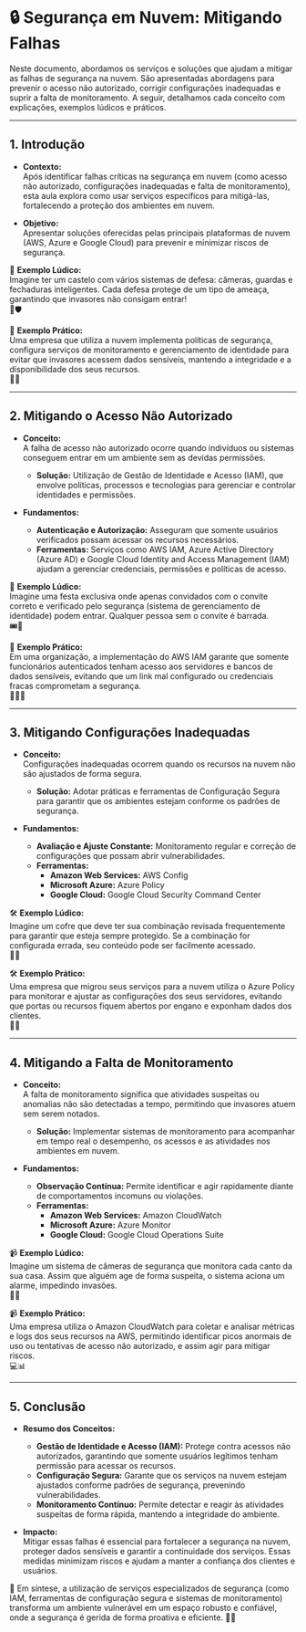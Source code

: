 # 🔒 Segurança em Nuvem: Mitigando Falhas

Neste documento, abordamos os serviços e soluções que ajudam a mitigar as falhas de segurança na nuvem. São apresentadas abordagens para prevenir o acesso não autorizado, corrigir configurações inadequadas e suprir a falta de monitoramento. A seguir, detalhamos cada conceito com explicações, exemplos lúdicos e práticos.

---

## 1. Introdução

- **Contexto:**  
  Após identificar falhas críticas na segurança em nuvem (como acesso não autorizado, configurações inadequadas e falta de monitoramento), esta aula explora como usar serviços específicos para mitigá-las, fortalecendo a proteção dos ambientes em nuvem.

- **Objetivo:**  
  Apresentar soluções oferecidas pelas principais plataformas de nuvem (AWS, Azure e Google Cloud) para prevenir e minimizar riscos de segurança.

📡 **Exemplo Lúdico:**  
Imagine ter um castelo com vários sistemas de defesa: câmeras, guardas e fechaduras inteligentes. Cada defesa protege de um tipo de ameaça, garantindo que invasores não consigam entrar!  
🏰🛡️

📡 **Exemplo Prático:**  
Uma empresa que utiliza a nuvem implementa políticas de segurança, configura serviços de monitoramento e gerenciamento de identidade para evitar que invasores acessem dados sensíveis, mantendo a integridade e a disponibilidade dos seus recursos.  
💼🔐

---

## 2. Mitigando o Acesso Não Autorizado

- **Conceito:**  
  A falha de acesso não autorizado ocorre quando indivíduos ou sistemas conseguem entrar em um ambiente sem as devidas permissões.  
  - **Solução:** Utilização de Gestão de Identidade e Acesso (IAM), que envolve políticas, processos e tecnologias para gerenciar e controlar identidades e permissões.

- **Fundamentos:**  
  - **Autenticação e Autorização:** Asseguram que somente usuários verificados possam acessar os recursos necessários.
  - **Ferramentas:** Serviços como AWS IAM, Azure Active Directory (Azure AD) e Google Cloud Identity and Access Management (IAM) ajudam a gerenciar credenciais, permissões e políticas de acesso.

🤖 **Exemplo Lúdico:**  
Imagine uma festa exclusiva onde apenas convidados com o convite correto e verificado pelo segurança (sistema de gerenciamento de identidade) podem entrar. Qualquer pessoa sem o convite é barrada.  
🎟️🚪

🤖 **Exemplo Prático:**  
Em uma organização, a implementação do AWS IAM garante que somente funcionários autenticados tenham acesso aos servidores e bancos de dados sensíveis, evitando que um link mal configurado ou credenciais fracas comprometam a segurança.  
👨‍💼✅

---

## 3. Mitigando Configurações Inadequadas

- **Conceito:**  
  Configurações inadequadas ocorrem quando os recursos na nuvem não são ajustados de forma segura.  
  - **Solução:** Adotar práticas e ferramentas de Configuração Segura para garantir que os ambientes estejam conforme os padrões de segurança.

- **Fundamentos:**  
  - **Avaliação e Ajuste Constante:** Monitoramento regular e correção de configurações que possam abrir vulnerabilidades.
  - **Ferramentas:**  
    - **Amazon Web Services:** AWS Config  
    - **Microsoft Azure:** Azure Policy  
    - **Google Cloud:** Google Cloud Security Command Center

🛠️ **Exemplo Lúdico:**  
Imagine um cofre que deve ter sua combinação revisada frequentemente para garantir que esteja sempre protegido. Se a combinação for configurada errada, seu conteúdo pode ser facilmente acessado.  
🔐✨

🛠️ **Exemplo Prático:**  
Uma empresa que migrou seus serviços para a nuvem utiliza o Azure Policy para monitorar e ajustar as configurações dos seus servidores, evitando que portas ou recursos fiquem abertos por engano e exponham dados dos clientes.  
🏢🔧

---

## 4. Mitigando a Falta de Monitoramento

- **Conceito:**  
  A falta de monitoramento significa que atividades suspeitas ou anomalias não são detectadas a tempo, permitindo que invasores atuem sem serem notados.  
  - **Solução:** Implementar sistemas de monitoramento para acompanhar em tempo real o desempenho, os acessos e as atividades nos ambientes em nuvem.

- **Fundamentos:**  
  - **Observação Contínua:** Permite identificar e agir rapidamente diante de comportamentos incomuns ou violações.
  - **Ferramentas:**  
    - **Amazon Web Services:** Amazon CloudWatch  
    - **Microsoft Azure:** Azure Monitor  
    - **Google Cloud:** Google Cloud Operations Suite

📹 **Exemplo Lúdico:**  
Imagine um sistema de câmeras de segurança que monitora cada canto da sua casa. Assim que alguém age de forma suspeita, o sistema aciona um alarme, impedindo invasões.  
🎥🚨

📹 **Exemplo Prático:**  
Uma empresa utiliza o Amazon CloudWatch para coletar e analisar métricas e logs dos seus recursos na AWS, permitindo identificar picos anormais de uso ou tentativas de acesso não autorizado, e assim agir para mitigar riscos.  
💻📊

---

## 5. Conclusão

- **Resumo dos Conceitos:**  
  - **Gestão de Identidade e Acesso (IAM):** Protege contra acessos não autorizados, garantindo que somente usuários legítimos tenham permissão para acessar os recursos.
  - **Configuração Segura:** Garante que os serviços na nuvem estejam ajustados conforme padrões de segurança, prevenindo vulnerabilidades.
  - **Monitoramento Contínuo:** Permite detectar e reagir às atividades suspeitas de forma rápida, mantendo a integridade do ambiente.

- **Impacto:**  
  Mitigar essas falhas é essencial para fortalecer a segurança na nuvem, proteger dados sensíveis e garantir a continuidade dos serviços. Essas medidas minimizam riscos e ajudam a manter a confiança dos clientes e usuários.

🌟 Em síntese, a utilização de serviços especializados de segurança (como IAM, ferramentas de configuração segura e sistemas de monitoramento) transforma um ambiente vulnerável em um espaço robusto e confiável, onde a segurança é gerida de forma proativa e eficiente.
🚀🔐